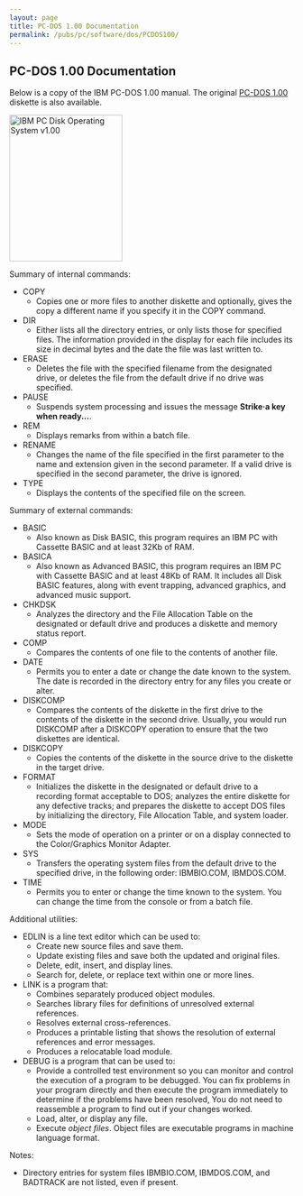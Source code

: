```yaml
---
layout: page
title: PC-DOS 1.00 Documentation
permalink: /pubs/pc/software/dos/PCDOS100/
---
```


PC-DOS 1.00 Documentation
---

Below is a copy of the IBM PC-DOS 1.00 manual.  The original [PC-DOS 1.00](/disks/pc/dos/ibm/1.00/) diskette is also available.

[<img src="http://archive.pcjs.org/pubs/pc/software/dos/PCDOS100/thumbs/PCDOS100.jpg" width="200" height="260" alt="IBM PC Disk Operating System v1.00"/>](http://bitsavers.trailing-edge.com/pdf/ibm/pc/dos/6172220_DOS_1.0_Jan82.pdf)

Summary of internal commands:

* COPY
	* Copies one or more files to another diskette and optionally, gives the copy a different name if you specify it in the COPY command.
* DIR
	* Either lists all the directory entries, or only lists those for specified files. The information provided in the display for each file includes its size in decimal bytes and the date the file was last written to.
* ERASE
	* Deletes the file with the specified filename from the designated drive, or deletes the file from the default drive if no drive was specified.
* PAUSE
	* Suspends system processing and issues the message **Strike·a key when ready...**.
* REM
	* Displays remarks from within a batch file.
* RENAME
	* Changes the name of the file specified in the first parameter to the name and extension given in the second parameter. If a valid drive is specified in the second parameter, the drive is ignored.
* TYPE
	* Displays the contents of the specified file on the screen.

Summary of external commands:

* BASIC
	* Also known as Disk BASIC, this program requires an IBM PC with Cassette BASIC and at least 32Kb of RAM.
* BASICA
	* Also known as Advanced BASIC, this program requires an IBM PC with Cassette BASIC and at least 48Kb of RAM.  It includes all Disk BASIC features, along with event trapping, advanced graphics, and advanced music support.
* CHKDSK
	* Analyzes the directory and the File Allocation Table on the designated or default drive and produces a diskette and memory status report.
* COMP
	* Compares the contents of one file to the contents of another file.
* DATE
	* Permits you to enter a date or change the date known to the system. The date is recorded in the directory entry for any files you create or alter.
* DISKCOMP
	* Compares the contents of the diskette in the first drive to the contents of the diskette in the second drive. Usually, you would run DISKCOMP after a DISKCOPY operation to ensure that the two diskettes are identical.
* DISKCOPY
	* Copies the contents of the diskette in the source drive to the diskette in the target drive.
* FORMAT
	* Initializes the diskette in the designated or default drive to a recording format acceptable to DOS; analyzes the entire diskette for any defective tracks; and prepares the diskette to accept DOS files by initializing the directory, File Allocation Table, and system loader.
* MODE
	* Sets the mode of operation on a printer or on a display connected to the Color/Graphics Monitor Adapter.
* SYS
	* Transfers the operating system files from the default drive to the specified drive, in the following order: IBMBIO.COM, IBMDOS.COM.
* TIME
	* Permits you to enter or change the time known to the system. You can change the time from the console or from a batch file.

Additional utilities:

* EDLIN is a line text editor which can be used to:
	+ Create new source files and save them.
	+ Update existing files and save both the updated and original files.
	+ Delete, edit, insert, and display lines.
	+ Search for, delete, or replace text within one or more lines.
* LINK is a program that:
	+ Combines separately produced object modules.
	+ Searches library files for definitions of unresolved external references.
	+ Resolves external cross-references.
	+ Produces a printable listing that shows the resolution of external references and error messages.
	+ Produces a relocatable load module.
* DEBUG is a program that can be used to:
	+ Provide a controlled test environment so you can monitor and control the execution of a program to be debugged. You can fix problems in your program directly and then execute the program immediately to determine if the problems have been resolved, You do not need to reassemble a program to find out if your changes worked.
	+ Load, alter, or display any file.
	+ Execute *object files*. Object files are executable programs in machine language format.

Notes:

* Directory entries for system files IBMBIO.COM, IBMDOS.COM, and BADTRACK are not listed, even if present.
